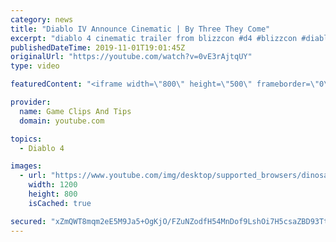 ```yaml
---
category: news
title: "Diablo IV Announce Cinematic | By Three They Come"
excerpt: "diablo 4 cinematic trailer from blizzcon #d4 #blizzcon #diablo."
publishedDateTime: 2019-11-01T19:01:45Z
originalUrl: "https://youtube.com/watch?v=0vE3rAjtqUY"
type: video

featuredContent: "<iframe width=\"800\" height=\"500\" frameborder=\"0\" src=\"https://www.youtube.com/embed/0vE3rAjtqUY\" allow=\"accelerometer; autoplay; encrypted-media; gyroscope; picture-in-picture\" allowfullscreen></iframe>"

provider:
  name: Game Clips And Tips
  domain: youtube.com

topics:
  - Diablo 4

images:
  - url: "https://www.youtube.com/img/desktop/supported_browsers/dinosaur.png"
    width: 1200
    height: 800
    isCached: true

secured: "xZmQWT8mqm2eE5M9Ja5+OgKjO/FZuNZodfH54MnDof9LshOi7H5csaZBD93TttkKcBCqtpZZz/AiLKcAPKbs5e6N1HQ0zj8SMunjeg3g97vszg5Icx+Ib6eUHDTUpBSeDkib5r7jg91qADlgGDK+PugVixpPMF2+eF9RFnuDHcsxOeaj4saBdAyDjHHWQee/ZF7g3ywbjjkHQjFGDQWN2bmPEvik2wOjAV0VdK9j/TAZQ1zfx8Iyi5GxVevy6G0DxUGDQZTG8XIXDZ/BVxThGkylPx/yTrqJPGMRTkvq+MQh012fnKa7g8axzbiSd1GhOAYjIwS4htt9Z1dQ2F5Rm4jGb1PrXJDTICFuuUg13/DUnuutAgTbX2rOJHJTtzukc2UuP9vKEN3YZWzIT1o2/g==;u9Db1C1nRchb0dxUXhjUfw=="
---
```



